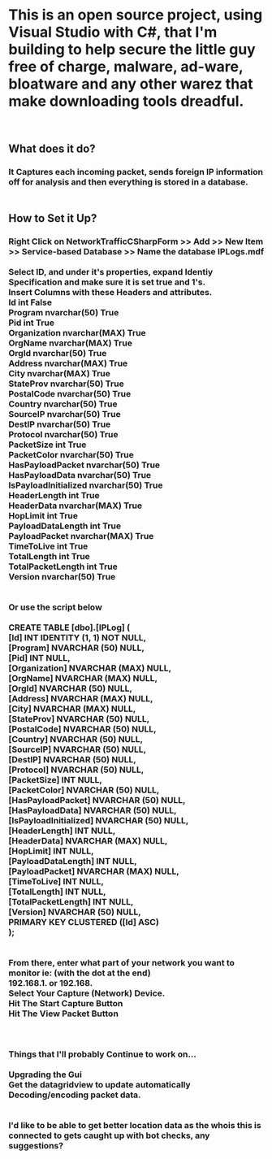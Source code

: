 <h1> This is an open source project, using Visual Studio with C#, that I'm building to help secure the little guy free of charge, malware, ad-ware, bloatware and any other warez that make downloading tools dreadful.
    <br>
    <br>
  <h2>What does it do?
    <h3>It Captures each incoming packet, sends foreign IP information off for analysis and then everything is stored in a database.
      <br>
      <br>
  <h2> How to Set it Up?
    <h3> Right Click on NetworkTrafficCSharpForm >> Add >> New Item >> Service-based Database >> Name the database IPLogs.mdf <br>
      <br>
      Select ID, and under it's properties, expand Identiy Specification and make sure it is set true and 1's.
      <br>
      Insert Columns with these Headers and attributes.
      <br>
  Id int	False	<br>
	Program	nvarchar(50)	True	<br>
	Pid	int	True	<br>
	Organization	nvarchar(MAX)	True	<br>
	OrgName	nvarchar(MAX)	True	<br>
	OrgId	nvarchar(50)	True	<br>
	Address	nvarchar(MAX)	True	<br>
	City	nvarchar(MAX)	True	<br>
	StateProv	nvarchar(50)	True	<br>
	PostalCode	nvarchar(50)	True	<br>
	Country	nvarchar(50)	True	<br>
	SourceIP	nvarchar(50)	True	<br>
	DestIP	nvarchar(50)	True	<br>
	Protocol	nvarchar(50)	True	<br>
	PacketSize	int	True	<br>
	PacketColor	nvarchar(50)	True	<br>
	HasPayloadPacket	nvarchar(50)	True	<br>
	HasPayloadData	nvarchar(50)	True	<br>
	IsPayloadInitialized	nvarchar(50)	True	<br>
	HeaderLength	int	True	<br>
	HeaderData	nvarchar(MAX)	True	<br>
	HopLimit	int	True	<br>
	PayloadDataLength	int	True	<br>
	PayloadPacket	nvarchar(MAX)	True	<br>
	TimeToLive	int	True	<br>
	TotalLength	int	True	<br>
	TotalPacketLength	int	True	<br>
	Version	nvarchar(50)	True	<br>
<br>
    <br>  
      Or use the script below
      <br>
      <br>
      CREATE TABLE [dbo].[IPLog] ( <br>
    [Id]                   INT            IDENTITY (1, 1) NOT NULL, <br>
    [Program]              NVARCHAR (50)  NULL,<br>
    [Pid]                  INT            NULL,<br>
    [Organization]         NVARCHAR (MAX) NULL,<br>
    [OrgName]              NVARCHAR (MAX) NULL,<br>
    [OrgId]                NVARCHAR (50)  NULL,<br>
    [Address]              NVARCHAR (MAX) NULL,<br>
    [City]                 NVARCHAR (MAX) NULL,<br>
    [StateProv]            NVARCHAR (50)  NULL,<br>
    [PostalCode]           NVARCHAR (50)  NULL,<br>
    [Country]              NVARCHAR (50)  NULL,<br>
    [SourceIP]             NVARCHAR (50)  NULL,<br>
    [DestIP]               NVARCHAR (50)  NULL,<br>
    [Protocol]             NVARCHAR (50)  NULL,<br>
    [PacketSize]           INT            NULL,<br>
    [PacketColor]          NVARCHAR (50)  NULL,<br>
    [HasPayloadPacket]     NVARCHAR (50)  NULL,<br>
    [HasPayloadData]       NVARCHAR (50)  NULL,<br>
    [IsPayloadInitialized] NVARCHAR (50)  NULL,<br>
    [HeaderLength]         INT            NULL,<br>
    [HeaderData]           NVARCHAR (MAX) NULL,<br>
    [HopLimit]             INT            NULL,<br>
    [PayloadDataLength]    INT            NULL,<br>
    [PayloadPacket]        NVARCHAR (MAX) NULL,<br>
    [TimeToLive]           INT            NULL,<br>
    [TotalLength]          INT            NULL,<br>
    [TotalPacketLength]    INT            NULL,<br>
    [Version]              NVARCHAR (50)  NULL,<br>
    PRIMARY KEY CLUSTERED ([Id] ASC)<br>
);<br>
      <br>
      <br>
      From there, enter what part of your network you want to monitor ie: (with the dot at the end)<br>
      192.168.1. or 192.168.<br>
      Select Your Capture (Network) Device.<br>
      Hit The Start Capture Button<br>
      Hit The View Packet Button<br>
      <br>
      <br>
      <br>
      Things that I'll probably Continue to work on...<br>
      <br>
      Upgrading the Gui<br>
      Get the datagridview to update automatically<br>
      Decoding/encoding packet data.<br>
      <br>
      <br>
      I'd like to be able to get better location data as the whois this is connected to gets caught up with bot checks, any suggestions?<br>
      <br>
   
      
    
      

